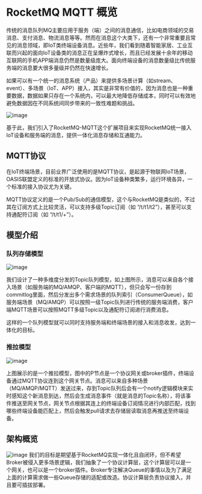 # RocketMQ MQTT 概览
传统的消息队列MQ主要应用于服务（端）之间的消息通信，比如电商领域的交易消息、支付消息、物流消息等等。然而在消息这个大类下，还有一个非常重要且常见的消息领域，即IoT类终端设备消息。近些年，我们看到随着智能家居、工业互联而兴起的面向IoT设备类的消息正在呈爆炸式增长，而且已经发展十余年的移动互联网的手机APP端消息仍然是数量级庞大。面向终端设备的消息数量级比传统服务端的消息要大很多量级并仍然在快速增长。

如果可以有一个统一的消息系统（产品）来提供多场景计算（如stream、event）、多场景（IoT、APP）接入，其实是非常有价值的，因为消息也是一种重要数据，数据如果只存在一个系统内，可以最大地降低存储成本，同时可以有效地避免数据因在不同系统间同步带来的一致性难题和挑战。

![image](../picture/34rocketmq-mqtt/one.png)

基于此，我们引入了RocketMQ-MQTT这个扩展项目来实现RocketMQ统一接入IoT设备和服务端的消息，提供一体化消息存储和互通能力。

## MQTT协议
在IoT终端场景，目前业界广泛使用的是MQTT协议，是起源于物联网IoT场景，OASIS联盟定义的标准的开放式协议。因为IoT设备种类繁多，运行环境各异，一个标准的接入协议尤为关键。

MQTT协议定义的是一个Pub/Sub的通信模型，这个与RocketMQ是类似的，不过其在订阅方式上比较灵活，可以支持多级Topic订阅（如 “/t/t1/t2”），甚至可以支持通配符订阅（如 “/t/t1/+”）。

## 模型介绍
### 队列存储模型
![image](../picture/34rocketmq-mqtt/cq.png)

我们设计了一种多维度分发的Topic队列模型，如上图所示，消息可以来自各个接入场景（如服务端的MQ/AMQP、客户端的MQTT），但只会写一份存到commitlog里面，然后分发出多个需求场景的队列索引（ConsumerQueue），如服务端场景（MQ/AMQP）可以按照一级Topic队列进行传统的服务端消费，客户端MQTT场景可以按照MQTT多级Topic以及通配符订阅进行消费消息。

这样的一个队列模型就可以同时支持服务端和终端场景的接入和消息收发，达到一体化的目标。

### 推拉模型
![image](../picture/34rocketmq-mqtt/pushpull.png)

上图展示的是一个推拉模型，图中的P节点是一个协议网关或broker插件，终端设备通过MQTT协议连到这个网关节点。消息可以来自多种场景（MQ/AMQP/MQTT）发送过来，存到Topic队列后会有一个notify逻辑模块来实时感知这个新消息到达，然后会生成消息事件（就是消息的Topic名称），将该事件推送至网关节点，网关节点根据其连上的终端设备订阅情况进行内部匹配，找到哪些终端设备能匹配上，然后会触发pull请求去存储层读取消息再推送至终端设备。

## 架构概览
![image](../picture/34rocketmq-mqtt/arch.png)
我们的目标是期望基于RocketMQ实现一体化且自闭环，但不希望Broker被侵入更多场景逻辑，我们抽象了一个协议计算层，这个计算层可以是一个网关，也可以是一个broker插件。Broker专注解决Queue的事情以及为了满足上面的计算需求做一些Queue存储的适配或改造。协议计算层负责协议接入，并且要可插拔部署。
